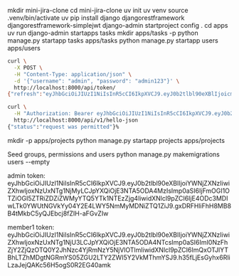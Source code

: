mkdir mini-jira-clone
cd mini-jira-clone
uv init
uv venv
source .venv/bin/activate
uv pip install django djangorestframework djangorestframework-simplejwt
django-admin startproject config .
cd apps
uv run django-admin startapps tasks
mkdir apps/tasks -p
python manage.py startapp tasks apps/tasks
python manage.py startapp users apps/users

```bash
curl \
  -X POST \
  -H "Content-Type: application/json" \
  -d '{"username": "admin", "password": "admin123"}' \
  http://localhost:8000/api/token/
{"refresh":"eyJhbGciOiJIUzI1NiIsInR5cCI6IkpXVCJ9.eyJ0b2tlbl90eXBlIjoicmVmcmVzaCIsImV4cCI6MTc1MDkzNzgzOSwiaWF0IjoxNzUwODUxNDM5LCJqdGkiOiJjZDBiNjVkMjMyZDg0OTEzOWM4MWFkZDc3M2Y4ODc0NiIsInVzZXJfaWQiOjF9.0j13hc3z1N2_WaGtAzTiXPgy3fI1eP_WbXsDuNNri4o","access":"eyJhbGciOiJIUzI1NiIsInR5cCI6IkpXVCJ9.eyJ0b2tlbl90eXBlIjoiYWNjZXNzIiwiZXhwIjoxNzUwODUxNzM5LCJpYXQiOjE3NTA4NTE0MzksImp0aSI6ImJiNDM2ZTg5MTlmZTQxN2JhOWQ4YzZhOWQ3YjI1MGUxIiwidXNlcl9pZCI6MX0.yWXD-GzTKXP9zJ6opYogL0hlPKhj7dIkPBqdsbIrSkI"}%
```

```bash
curl \
  -H "Authorization: Bearer eyJhbGciOiJIUzI1NiIsInR5cCI6IkpXVCJ9.eyJ0b2tlbl90eXBlIjoiYWNjZXNzIiwiZXhwIjoxNzUwOTIwMTU3LCJpYXQiOjE3NTA5MTk4NTcsImp0aSI6IjNiYjE2MzM0NTIwODQzNzg5ZWM5MTRmZjhiNzQ2ZTJlIiwidXNlcl9pZCI6ImM2OTM5ZDUxLWYzMGQtNDk4My05Y2FmLWFhZjk4MTFiOWUzMCJ9.tie8rvYwooVJXDkqT4cN9qkY_pndlgNIbYrTsBi2790" \
  http://localhost:8000/api/v1/hello-json
{"status":"request was permitted"}%
```

mkdir -p apps/projects
python manage.py startapp projects apps/projects

Seed groups, permissions and users
python manage.py makemigrations users --empty

admin token:
eyJhbGciOiJIUzI1NiIsInR5cCI6IkpXVCJ9.eyJ0b2tlbl90eXBlIjoiYWNjZXNzIiwiZXhwIjoxNzUxNTg1NjMyLCJpYXQiOjE3NTA5ODA4MzIsImp0aSI6IjFmOGI1OTZiOGI5ZTRiZDZiZWMyYTQ5YTk1NTEzZjg4IiwidXNlcl9pZCI6IjE4ODc3MDIwLTk0YWUtNGVkYy04Y2E4LWY5NmMyMDNiZTQ1ZiJ9.gxDRFHliFhH8MB8B4tMkbC5yQJEbcj8fZIH-aFGvZIw

member1 token:
eyJhbGciOiJIUzI1NiIsInR5cCI6IkpXVCJ9.eyJ0b2tlbl90eXBlIjoiYWNjZXNzIiwiZXhwIjoxNzUxNTg1NjU3LCJpYXQiOjE3NTA5ODA4NTcsImp0aSI6ImI0NzFhZjY2ZjQzOTQ0Y2JhNzc4YjRmNzY5NjVlOTlmIiwidXNlcl9pZCI6ImQxOTJlYTBhLTZhMDgtNGRmYS05ZGU2LTY2ZWI5Y2VkMThmYSJ9.h35fLjEsGyhx6RliLzaJejQAKc56H5ogS0R2EG40amk
